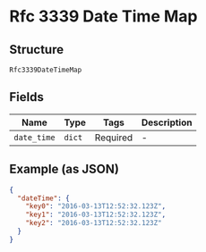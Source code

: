
# Rfc 3339 Date Time Map

## Structure

`Rfc3339DateTimeMap`

## Fields

| Name | Type | Tags | Description |
|  --- | --- | --- | --- |
| `date_time` | `dict` | Required | - |

## Example (as JSON)

```json
{
  "dateTime": {
    "key0": "2016-03-13T12:52:32.123Z",
    "key1": "2016-03-13T12:52:32.123Z",
    "key2": "2016-03-13T12:52:32.123Z"
  }
}
```

